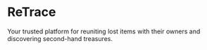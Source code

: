 # ReTrace

Your trusted platform for reuniting lost items with their owners and discovering second-hand treasures.
